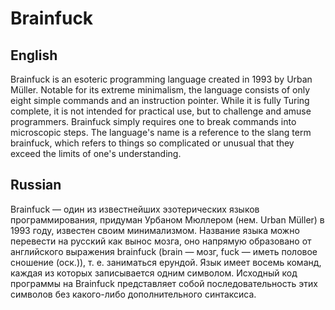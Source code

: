 # Brainfuck
## English
Brainfuck is an esoteric programming language created in 1993 by Urban Müller.
Notable for its extreme minimalism, the language consists of only eight simple commands and an instruction pointer. 
While it is fully Turing complete, it is not intended for practical use, but to challenge and amuse programmers. 
Brainfuck simply requires one to break commands into microscopic steps.
The language's name is a reference to the slang term brainfuck, which refers to things so complicated or unusual that they exceed the limits of one's understanding.
## Russian
Brainfuck — один из известнейших эзотерических языков программирования, придуман Урбаном Мюллером (нем. Urban Müller) в 1993 году, известен своим минимализмом.
Название языка можно перевести на русский как вынос мозга, оно напрямую образовано от английского выражения brainfuck (brain — мозг, fuck — иметь половое сношение (оск.)), т. е. заниматься ерундой. 
Язык имеет восемь команд, каждая из которых записывается одним символом. 
Исходный код программы на Brainfuck представляет собой последовательность этих символов без какого-либо дополнительного синтаксиса.
